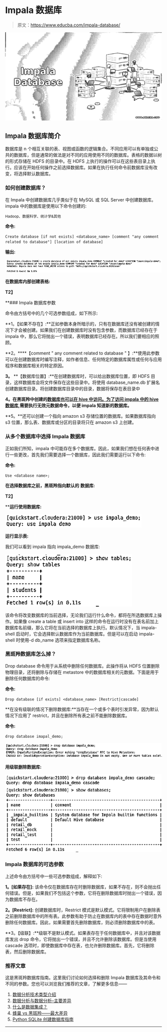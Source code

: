 # Impala 数据库

> 原文：<https://www.educba.com/impala-database/>

![impala database](img/1e2e00d7ac839e608cc369702bd6d0db.png)



## Impala 数据库简介

数据库是 n 个相互关联的表、视图或函数的逻辑集合。不同应用可以有单独或公共的数据库，但是通常的做法是对不同的应用使用不同的数据库。表格的数据以树的形式存储在 HDFS 的目录中。在 HDFS 上执行的操作可以在这些表目录上执行。应该在开始任何操作之前选择数据库。如果在执行任何命令前数据库没有改变，将选择默认数据库。

### 如何创建数据库？

在 Impala 中创建数据库几乎类似于在 MySQL 或 SQL Server 中创建数据库。impala 中的数据库是使用以下命令创建的:

<small>Hadoop、数据科学、统计学&其他</small>

**命令:**

`Create database [if not exists] <database_name> [comment "any comment related to database"] [location of database]`

**输出:**

![Command Example](img/e91e28fed7f414af805f4d67bb241994.png)



**在数据库内部创建表格:**

**T2】**



 **### Impala 数据库参数

命令由方括号中的几个可选参数组成，如下所示:

**1。【如果不存在】:**正如参数本身所暗示的，只有在数据库还没有被创建的情况下才会被创建。如果我们在创建数据库时没有包含参数，而数据库已经存在于 impala 中，那么它将抛出一个错误，表明数据库已经存在。所以我们要相应的照顾。

**2。****【comment " any comment related to database " 】:**使用此参数可以在创建数据库时编写注释，如作者信息、任何特定的数据库属性或任何与应用程序和数据库相关的特定原因。

**3。** **【数据库位置】:**在创建数据库时，可以给出数据库位置，即 HDFS 目录，这样数据库会将文件保存在这些目录中。将使用 database_name.db 扩展名创建数据库目录。将创建数据库目录中的目录，数据将保存在表目录中

**4。在黑斑羚中创建的[数据库也可以在 hive 中访问。为了](https://www.educba.com/what-is-impala/)[访问 impala 中的 hive 数据库](https://www.educba.com/hive-database/),需要执行无效元数据命令，以便 impala 知道新的数据库。**

**5。**还可以创建一个指向 amazon s3 存储位置的数据库。如果数据库指向 s3 位置，那么表、数据库或分区的目录将只在 amazon s3 上创建。

### 从多个数据库中选择 Impala 数据库

正如我们所知，impala 中可能存在多个数据库。因此，如果我们想在任何表中进行一些更改，首先我们需要选择一个数据库，因此我们需要运行以下命令:

**命令:**

`Use <database name>;`

**在选择数据库之前，黑斑羚指向默认的** **数据库:**

**T2】**



 ****运行使用数据库:**

![Impala Database command 4](img/c6bcca27a0de21de667fcef3c9c437ee.png)



**运行显示表:**

我们可以看到 impala 指向 impala_demo 数据库:

![Impala Database command 5](img/cd9cd8c256d073cf7c4d513f7ba5840f.png)



该命令将改变数据库的当前选择，无论我们运行什么命令，都将在所选数据库上操作。如果像 create a table 或 insert into 这样的命令在运行时没有在表名前加上数据库名前缀，那么它将在当前选择的数据库上执行。默认情况下，当 impala-shell 启动时，它会选择默认数据库作为当前数据库。但是可以在启动 impala-shell 时使用-d db_name 选项来指定数据库名称。

### 黑斑羚数据库怎么掉？

Drop database 命令用于从系统中删除任何数据库。此操作将从 HDFS 位置删除物理目录，还将删除与存储在 metastore 中的数据库相关的元数据。下面是用于删除任何数据库的命令:

**命令:**

`Drop database [if exists] <database_name> [Restrict|cascade]`

**在没有级联的情况下删除数据库:**当存在一个或多个表时引发异常，因为默认情况下应用了 restrict，并且在删除所有表之前不能删除数据库。

**命令:**

`drop database imapal_demo;`

![Impala Database command 6](img/ec540e3dce910c3f66066e647c90b25e.png)



**用级联删除数据库:**

![Dropping Example](img/2385ef54f96782253a4b3144c6756e1f.png)



### Impala 数据库的可选参数

上述命令由方括号中一些可选参数组成，解释如下:

**1。[如果存在]:** 该命令仅在数据库存在时删除数据库，如果不存在，则不会抛出任何错误。但是，如果我们不包括这个参数，它将在删除数据库时抛出一个错误，因为数据库不存在。

**2。[Restrict]:** 创建数据库时，Restrict 模式是默认模式。它将限制用户在删除表之前删除数据库中的所有表。此参数有助于防止在数据库内的表中存在数据时意外删除任何数据库。因此，如果需要首先删除数据库，则必须删除数据库中的表。

**3。【级联】:**级联不是默认模式。如果表存在于任何数据库中，并且对该数据库发出 drop 命令，它将抛出一个错误，并且不允许删除该数据库。但是当使用 cascade 选项时，即使数据库中存在表，也允许删除数据库。首先，它将删除表，然后删除数据库。

### 推荐文章

这是黑斑羚数据库指南。这里我们讨论如何选择和删除 Impala 数据库及其命令和不同的参数。您也可以浏览我们推荐的文章，了解更多信息——

1.  [数据分析技术类型介绍](https://www.educba.com/types-of-data-analysis-techniques/)
2.  [数据分析与数据分析–主要差异](https://www.educba.com/data-analytics-vs-data-analysis/)
3.  [什么是数据集成？](https://www.educba.com/what-is-data-integration/)
4.  [蜂巢 vs 黑斑羚——最大差异](https://www.educba.com/hive-vs-impala/)
5.  [Python SQLite 创建数据库指南](https://www.educba.com/python-sqlite-create-database/)





****